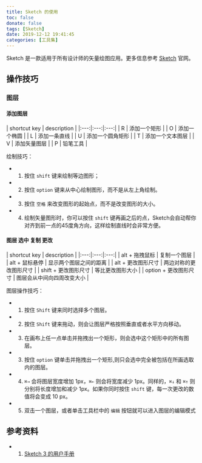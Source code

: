 ```yaml
---
title: Sketch 的使用
toc: false
donate: false
tags: [Sketch]
date: 2019-12-12 19:41:45
categories: [工具集]
---
```


Sketch 是一款适用于所有设计师的矢量绘图应用。更多信息参考 [Sketch](https://www.sketch.com/) 官网。

<!-- more -->


## 操作技巧

### 图层

#### 添加图层

| shortcut key | description |
|:---:|:---:|:---:|
| R | 添加一个矩形 |
| O | 添加一个椭圆 |
| L | 添加一条直线 |
| U | 添加一个圆角矩形 |
| T | 添加一个文本图层 |
| V | 添加矢量图层 |
| P | 铅笔工具 |

绘制技巧：

- 1. 按住 `shift` 键来绘制等边图形；
- 2. 按住 `option` 键来从中心绘制图形，而不是从左上角绘制。
- 3. 按住 `空格` 来改变图形的起始点，而不是改变图形的大小。
- 4. 绘制矢量图形时，你可以按住 `shift` 键再画之后的点，Sketch会自动帮你对齐到前一点的45度角方向，这样绘制直线时会非常方便。


#### 图层 选中 复制 更改

| shortcut key | description |
|:---:|:---:|:---:|
| alt + 拖拽鼠标 | 复制一个图层 | 
| alt + 鼠标悬停 | 显示两个图层之间的距离 | 
| alt + 更改图形尺寸 | 两边对称的更改图形尺寸 | 
| shift + 更改图形尺寸 | 等比更改图形大小 | 
| option + 更改图形尺寸 | 图层会从中间向四周改变大小 |

图层操作技巧：

- 1. 按住 `Shift` 键来同时选择多个图层。
- 2. 按住 `Shift` 键来拖动，则会让图层严格按照垂直或者水平方向移动。
- 3. 在画布上任一点单击并拖拽出一个矩形，则会选中这个矩形中的所有图层。
- 3. 按住 `option` 键单击并拖拽出一个矩形,则只会选中完全被包括在所画选取内的图层。
- 4. `⌘→` 会将图层宽度增加 1px，`⌘←` 则会将宽度减少 1px。同样的，`⌘↓` 和 `⌘↑` 则分别将长度增加和减少 1px。如果你同时按住 `shift` 键，每一次更改的数值将会变成 10 px。
- 5. 双击一个图层，或者单击工具栏中的 `编辑` 按钮就可以进入图层的编辑模式


## 参考资料

- 1. [Sketch 3 的用户手册](http://sketchcn.com/sketch-chinese-user-manual.html#introduce)